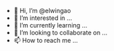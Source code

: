 - 👋 Hi, I’m @elwingao
- 👀 I’m interested in ...
- 🌱 I’m currently learning ...
- 💞️ I’m looking to collaborate on ...
- 📫 How to reach me ...

<!---
elwingao/elwingao is a ✨ special ✨ repository because its `README.md` (this file) appears on your GitHub profile.
You can click the Preview link to take a look at your changes.
--->
